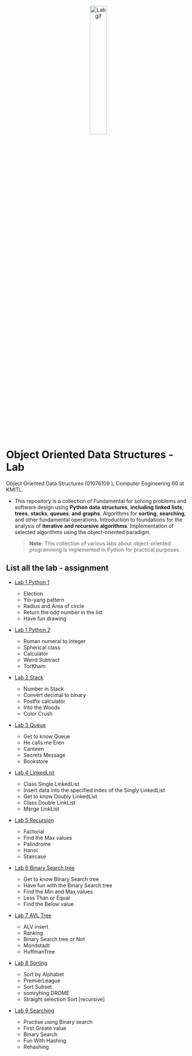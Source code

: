 <p align="center">
 <img src="https://media.giphy.com/media/v1.Y2lkPTc5MGI3NjExODdtaDRyOWp1c25sM2Q4c3E2eHF5ajVyd2g1MzJjNTBobHM4NnZweiZlcD12MV9pbnRlcm5hbF9naWZfYnlfaWQmY3Q9cw/HEPwfdu6T6svpPE1eN/giphy.gif"  width="30%" height="30%" alt="Lab gif"/>
</p>

# Object Oriented Data Structures - Lab
Object Oriented Data Structures (01076109 ), Computer Engineering 60 at KMITL.


- This repository is a collection of Fundamental for solving problems and software design using **Python** **data** **structures**, **including** **linked** **lists**, **trees**, **stacks**, **queues**, **and** **graphs**. Algorithms for **sorting**, **searching**, and other fundamental operations. Introduction to foundations for the analysis of **iterative** **and** **recursive** **algorithms**. Implementation of selected algorithms using the object-oriented paradigm.

  > **Note:** This collection of various labs about object-oriented programming is implemented in Python for practical purposes.

## List all the lab - assignment 
- [Lab 1 Python 1](lab-1-python-1)
  - Election
  - Yin-yang pattern
  - Radius and Area of circle
  - Return the odd number in the list
  - Have fun drawing
    
- [Lab 1 Python 2](lab-1-python-2)
  - Roman numeral to integer
  - Spherical class
  - Calculator
  - Weird Subtract
  - TorKham

- [Lab 2 Stack](lab-2-stack)
  - Number in Stack
  - Convert decimal to binary
  - Postfix calculator
  - Into the Woods
  - Color Crush
 
- [Lab 3 Queue](lab-3-queue)
  - Get to know Queue
  - He calls me Eren
  - Canteen
  - Secrets Message
  - Bookstore
 
- [Lab 4 LinkedList](lab-4-linked-list)
  - Class Single LinkedList
  - Insert data into the specified index of the Singly LinkedList
  - Get to know Doubly LinkedList
  - Class Double LinkList
  - Merge LinkList
 
    
- [Lab 5 Recursion](lab-5-recurion)
  - Factorial
  - Find the Max values
  - Palindrome
  - Hanoi
  - Staircase

- [Lab 6 Binary Search tree](lab-6-binary-search-tree)
  - Get to know Binary Search tree
  - Have fun with the Binary Search tree
  - Find the Min and Max values
  - Less Than or Equal
  - Find the Below value
 
- [Lab 7 AVL Tree](lab-7-avl-tree)
  - ALV insert
  - Ranking
  - Binary Search tree or Not
  - Mondstadt
  - HuffmanTree
 
- [Lab 8 Sorting](lab-8-sorting)
  - Sort by Alphabet
  - PremierLeague
  - Sort Subset
  - somryhing DROME
  - Straight selection Sort [recursive]

- [Lab 9 Searching](lab-8-sorting)
  - Practise using Binary search
  - First Greate value
  - Binary Search
  - Fun With Hashing
  - Rehashing
